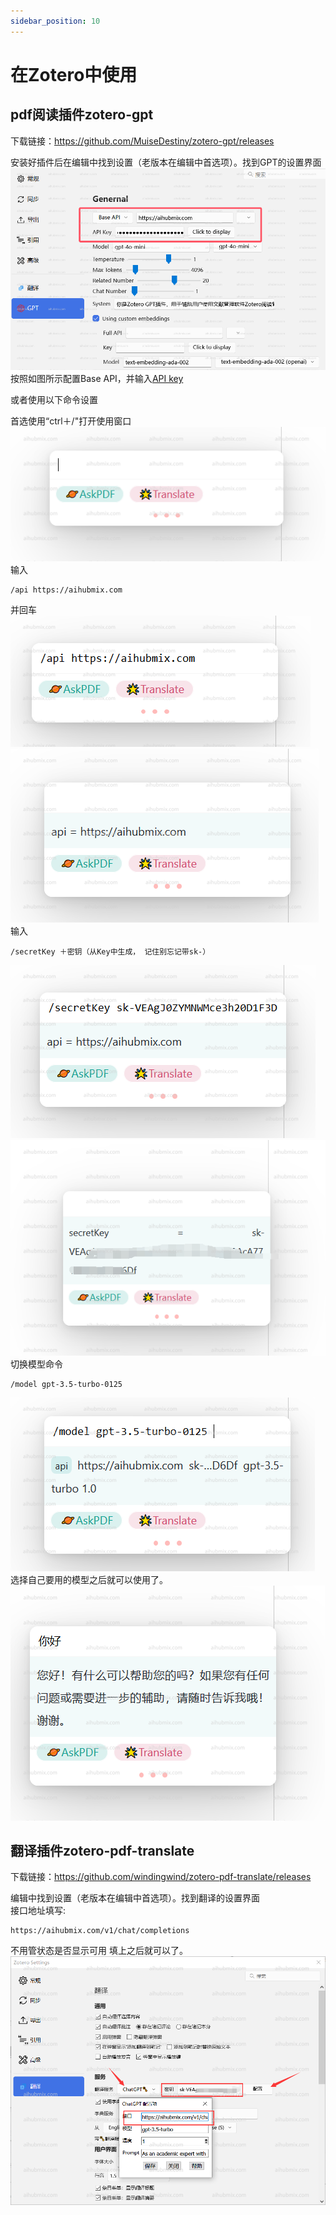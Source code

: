 ```yaml
---
sidebar_position: 10
---
```


# 在Zotero中使用
## pdf阅读插件zotero-gpt
下载链接：https://github.com/MuiseDestiny/zotero-gpt/releases

安装好插件后在编辑中找到设置（老版本在编辑中首选项）。找到GPT的设置界面
![图片](../media/zotero9.png)
按照如图所示配置Base API，并输入[API key](https://aihubmix.com/token)

或者使用以下命令设置

首选使用“ctrl＋/"打开使用窗口  
![图片](../media/zotero1.png)  
输入
```
/api https://aihubmix.com
```
并回车  
![图片](../media/zotero2.png) 
![图片](../media/zotero3.png)  
输入
```
/secretKey ＋密钥（从Key中生成， 记住别忘记带sk-）
```
![图片](../media/zotero4.png) 
![图片](../media/zotero8.png)  
切换模型命令  
```
/model gpt-3.5-turbo-0125 
```
![图片](../media/zotero6.png)  
选择自己要用的模型之后就可以使用了。  
![图片](../media/zotero7.png)  

## 翻译插件zotero-pdf-translate
下载链接：https://github.com/windingwind/zotero-pdf-translate/releases

编辑中找到设置（老版本在编辑中首选项）。找到翻译的设置界面  
接口地址填写: 
```
https://aihubmix.com/v1/chat/completions
```  
不用管状态是否显示可用 填上之后就可以了。  
![图片](../media/zotero5.png) 
